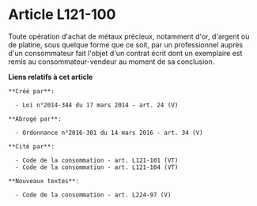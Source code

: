 # Article L121-100

Toute opération d'achat de métaux précieux, notamment d'or, d'argent ou de platine, sous quelque forme que ce soit, par un
professionnel auprès d'un consommateur fait l'objet d'un contrat écrit dont un exemplaire est remis au consommateur-vendeur
au moment de sa conclusion.

**Liens relatifs à cet article**

	**Créé par**:

	  - Loi n°2014-344 du 17 mars 2014 - art. 24 (V)

	**Abrogé par**:

	  - Ordonnance n°2016-301 du 14 mars 2016 - art. 34 (V)

	**Cité par**:

	  - Code de la consommation - art. L121-101 (VT)
	  - Code de la consommation - art. L121-104 (VT)

	**Nouveaux textes**:

	  - Code de la consommation - art. L224-97 (V)
